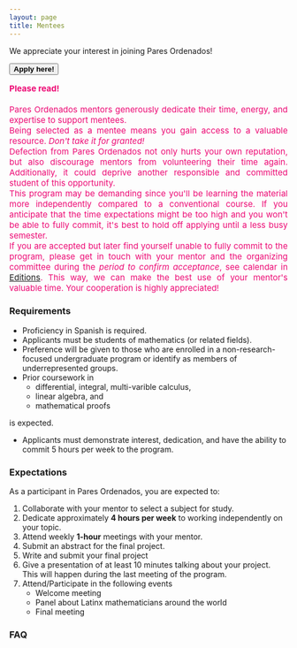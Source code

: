 ```yaml
---
layout: page
title: Mentees
---
```


We appreciate your interest in joining Pares Ordenados!

<span onclick="window.open('https://duke.qualtrics.com/jfe/form/SV_cYXr4wk1a92dObY')" style="cursor: pointer">
    <button class="button1"><b>Apply here!</b></button>
</span>

<div style="text-align: justify">
<div style="color: #ED0974">
<p style="font-size: 15px" style="line-height: 110%">
<b>Please read!</b>
<br>
<br>
Pares Ordenados mentors generously dedicate their time, energy, and expertise to support mentees.
<br>
Being selected as a mentee means you gain access to a valuable resource. <i>Don't take it for granted!</i> 
<br>
Defection from Pares Ordenados not only hurts your own reputation, but also discourage mentors from volunteering their time again. Additionally, it could deprive another responsible and committed student of this opportunity.
<br>
This program may be demanding since you'll be learning the material more independently compared to a conventional course. If you anticipate that the time expectations might be too high and you won't be able to fully commit, it's best to hold off applying until a less busy semester.
<br>
If you are accepted but later find yourself unable to fully commit to the program, please get in touch with your mentor and the organizing committee during the <i>period to confirm acceptance</i>, see calendar in <a href="{{ '/ediciones' | prepend: site.baseurl }}">Editions</a>. This way, we can make the best use of your mentor's valuable time. Your cooperation is highly appreciated!
</p>
</div>
</div>

### Requirements
- Proficiency in Spanish is required.
- Applicants must be students of mathematics (or related fields).
- Preference will be given to those who are enrolled in a non-research-focused undergraduate program or identify as members of underrepresented groups.
- Prior coursework in
    - differential, integral, multi-varible calculus,
    - linear algebra, and
    - mathematical proofs

is expected.
- Applicants must demonstrate interest, dedication, and have the ability to commit 5 hours per week to the program.

### Expectations
As a participant in Pares Ordenados, you are expected to:

1. Collaborate with your mentor to select a subject for study.
2. Dedicate approximately <b>4 hours per week</b> to working independently on your topic.
3. Attend weekly <b>1-hour</b> meetings with your mentor.
4. Submit an abstract for the final project.
5. Write and submit your final project 
6. Give a presentation of at least 10 minutes talking about your project. This will happen during the last meeting of the program.
7. Attend/Participate in the following events
    - Welcome meeting
    - Panel about Latinx mathematicians around the world
    - Final meeting

### FAQ